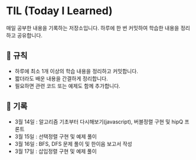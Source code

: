 # TIL (Today I Learned)

매일 공부한 내용을 기록하는 저장소입니다. 하루에 한 번 커밋하여 학습한 내용을 정리하고 공유합니다.

## 📌 규칙
- 하루에 최소 1개 이상의 학습 내용을 정리하고 커밋합니다.
- 짧더라도 배운 내용을 간결하게 정리합니다.
- 필요하면 관련 코드 또는 예제도 함께 추가합니다.

## 📝 기록
- 3월 14일 : 알고리즘 기초부터 다시해보기(javascript), 버블정렬 구현 및 hipQ 프론트
- 3월 15일 : 선택정렬 구현 및 예제 풀이
- 3월 16일 : BFS, DFS 문제 풀이 및 한이음 보고서 작성
- 3월 17일 : 삽입정렬 구현 및 예제 풀이
